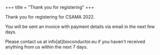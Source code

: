 +++
title = "Thank you for registering"
+++

Thank you for registering for CSAMA 2022.

You will be sent an invoice with payment details via email in the next few days.  

Please contact us at info[at]bioconductor.eu if you haven't received anything from us within the next 7 days.
